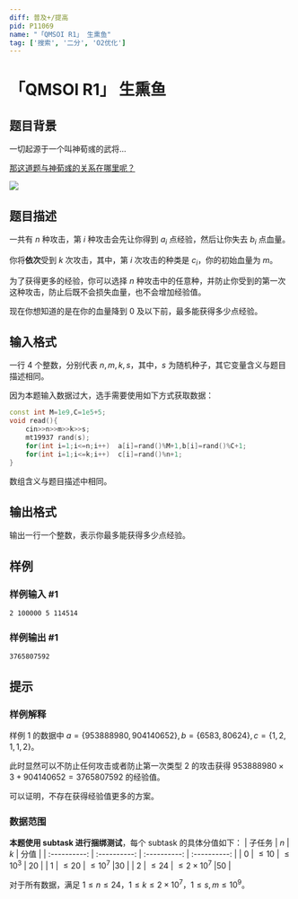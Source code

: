 ```yaml
---
diff: 普及+/提高
pid: P11069
name: "「QMSOI R1」 生熏鱼"
tag: ['搜索', '二分', 'O2优化']
---
```

# 「QMSOI R1」 生熏鱼
## 题目背景

一切起源于一个叫神荀彧的武将...

[那这道题与神荀彧的关系在哪里呢？](https://www.luogu.com.cn/paste/pk12x8vh)

![](https://patchwiki.biligame.com/images/msgs/thumb/e/eb/1d6q6kksj6krwhaoqdoh3029glw4ypn.jpg/376px-%E7%A5%9E%E8%8D%80%E5%BD%A7-%E7%BB%8F%E5%85%B8%E5%BD%A2%E8%B1%A1.jpg)


## 题目描述

一共有 $n$ 种攻击，第 $i$ 种攻击会先让你得到 $a_i$ 点经验，然后让你失去 $b_i$ 点血量。

你将**依次**受到 $k$ 次攻击，其中，第 $i$ 次攻击的种类是 $c_i$，你的初始血量为 $m$。

为了获得更多的经验，你可以选择 $n$ 种攻击中的任意种，并防止你受到的第一次这种攻击，防止后既不会损失血量，也不会增加经验值。

现在你想知道的是在你的血量降到 $0$ 及以下前，最多能获得多少点经验。
## 输入格式

一行 4 个整数，分别代表 $n,m,k,s$，其中，$s$ 为随机种子，其它变量含义与题目描述相同。

因为本题输入数据过大，选手需要使用如下方式获取数据：
~~~cpp
const int M=1e9,C=1e5+5;
void read(){
    cin>>n>>m>>k>>s;
    mt19937 rand(s);
    for(int i=1;i<=n;i++)  a[i]=rand()%M+1,b[i]=rand()%C+1;
    for(int i=1;i<=k;i++)  c[i]=rand()%n+1;
}
~~~
数组含义与题目描述中相同。
## 输出格式

输出一行一个整数，表示你最多能获得多少点经验。
## 样例

### 样例输入 #1
```
2 100000 5 114514
```
### 样例输出 #1
```
3765807592
```
## 提示

### 样例解释

样例 $1$ 的数据中 $a=\{953888980,904140652\},b=\{6583,80624\},c=\{1,2,1,1,2\}$。

此时显然可以不防止任何攻击或者防止第一次类型 $2$ 的攻击获得 $953888980\times 3+904140652=3765807592$ 的经验值。

可以证明，不存在获得经验值更多的方案。

### 数据范围
**本题使用 subtask 进行捆绑测试**，每个 subtask 的具体分值如下：
| 子任务 | $n$ | $k$  | 分值 |
| :----------: | :----------: | :----------: | :----------: |
| $0$ | $\le 10$ | $\le 10^3$ | $20$ |
| $1$ | $\le 20$ | $\le 10^7$ |$30$ |
| $2$ | $\le 24$ | $\le 2\times 10^7$ |$50$ |

对于所有数据，满足 $1\le n \le 24$，$1 \le k \le 2\times 10^7$，$1\le s,m\le 10^9$。
